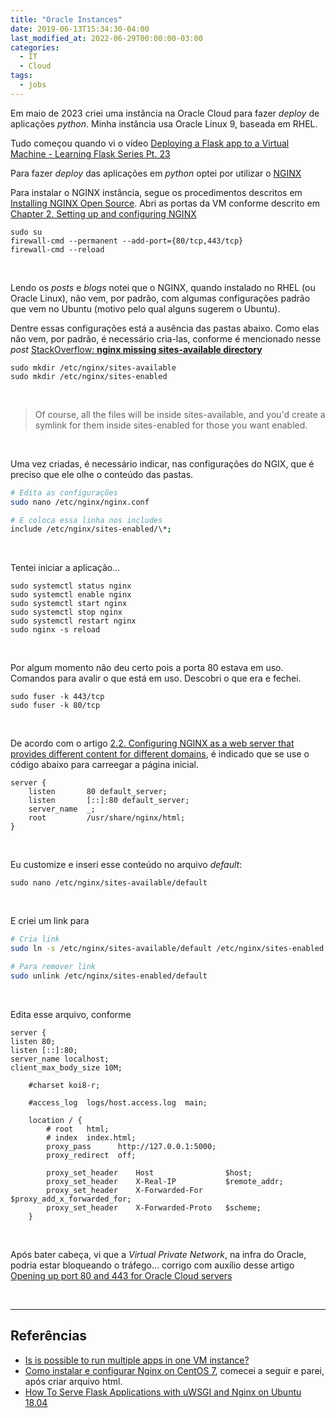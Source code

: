 ```yaml
---
title: "Oracle Instances"
date: 2019-06-13T15:34:30-04:00
last_modified_at: 2022-06-29T00:00:00-03:00
categories:
  - IT
  - Cloud
tags:
  - jobs
---
```


Em maio de 2023 criei uma instância na Oracle Cloud para fazer _deploy_ de aplicações _python_. Minha instância usa Oracle Linux 9, baseada em RHEL.

Tudo começou quando vi o vídeo [Deploying a Flask app to a Virtual Machine - Learning Flask Series Pt. 23](https://www.youtube.com/watch?v=a2g9pDleGQk)

Para fazer _deploy_ das aplicações em _python_ optei por utilizar o [NGINX](https://www.nginx.com/)

Para instalar o NGINX instância, segue os procedimentos descritos em [Installing NGINX Open Source](https://docs.nginx.com/nginx/admin-guide/installing-nginx/installing-nginx-open-source/). Abri as portas da VM conforme descrito em [Chapter 2. Setting up and configuring NGINX](https://access.redhat.com/documentation/pt-br/red_hat_enterprise_linux/9/html/deploying_web_servers_and_reverse_proxies/setting-up-and-configuring-nginx_deploying-web-servers-and-reverse-proxies)

```shell
sudo su
firewall-cmd --permanent --add-port={80/tcp,443/tcp}
firewall-cmd --reload
```

<br>

Lendo os _posts_ e _blogs_ notei que o NGINX, quando instalado no RHEL (ou Oracle Linux), não vem, por padrão, com algumas configurações padrão que vem no Ubuntu (motivo pelo qual alguns sugerem o Ubuntu).

Dentre essas configurações está a ausência das pastas abaixo. Como elas não vem, por padrão, é necessário cria-las, conforme é mencionado nesse _post_ [StackOverflow: **nginx missing sites-available directory**](https://stackoverflow.com/questions/17413526/nginx-missing-sites-available-directory)

```
sudo mkdir /etc/nginx/sites-available
sudo mkdir /etc/nginx/sites-enabled
```

<br>

> Of course, all the files will be inside sites-available, and you'd create a symlink for them inside sites-enabled for those you want enabled.

<br>

Uma vez criadas, é necessário indicar, nas configurações do NGIX, que é preciso que ele olhe o conteúdo das pastas.

```bash
# Edita as configurações
sudo nano /etc/nginx/nginx.conf

# E coloca essa linha nos includes
include /etc/nginx/sites-enabled/\*;
```

<br>

Tentei iniciar a aplicação...

```
sudo systemctl status nginx
sudo systemctl enable nginx
sudo systemctl start nginx
sudo systemctl stop nginx
sudo systemctl restart nginx
sudo nginx -s reload
```

<br>

Por algum momento não deu certo pois a porta 80 estava em uso. Comandos para avalir o que está em uso. Descobri o que era e fechei.

```
sudo fuser -k 443/tcp
sudo fuser -k 80/tcp
```

<br>

De acordo com o artigo [2.2. Configuring NGINX as a web server that provides different content for different domains](https://access.redhat.com/documentation/pt-br/red_hat_enterprise_linux/9/html/deploying_web_servers_and_reverse_proxies/setting-up-and-configuring-nginx_deploying-web-servers-and-reverse-proxies#configuring-nginx-as-a-web-server-that-provides-different-content-for-different-domains_setting-up-and-configuring-nginx), é indicado que se use o código abaixo para carreegar a página inicial.

```
server {
    listen       80 default_server;
    listen       [::]:80 default_server;
    server_name  _;
    root         /usr/share/nginx/html;
}
```

<br>

Eu customize e inseri esse conteúdo no arquivo _default_:

```
sudo nano /etc/nginx/sites-available/default
```

<br>

E criei um link para

```bash
# Cria link
sudo ln -s /etc/nginx/sites-available/default /etc/nginx/sites-enabled

# Para remover link
sudo unlink /etc/nginx/sites-enabled/default
```

<br>

Edita esse arquivo, conforme

```
server {
listen 80;
listen [::]:80;
server_name localhost;
client_max_body_size 10M;

    #charset koi8-r;

    #access_log  logs/host.access.log  main;

    location / {
        # root   html;
        # index  index.html;
        proxy_pass      http://127.0.0.1:5000;
        proxy_redirect  off;

        proxy_set_header    Host                $host;
        proxy_set_header    X-Real-IP           $remote_addr;
        proxy_set_header    X-Forwarded-For     $proxy_add_x_forwarded_for;
        proxy_set_header    X-Forwarded-Proto   $scheme;
    }
```

<br>

Após bater cabeça, vi que a _Virtual Private Network_, na infra do Oracle, podria estar bloqueando o tráfego... corrigo com auxílio desse artigo [Opening up port 80 and 443 for Oracle Cloud servers](https://cleavr.io/cleavr-slice/opening-port-80-and-443-for-oracle-servers)

<br>

---

## Referências

- [Is is possible to run multiple apps in one VM instance?](https://stackoverflow.com/questions/73388316/is-is-possible-to-run-multiple-apps-in-one-vm-instance)
- [Como instalar e configurar Nginx on CentOS 7](https://serverspace.io/pt/support/help/install-and-configure-nginx-on-centos-7/), comecei a seguir e parei, após criar arquivo html.
- [How To Serve Flask Applications with uWSGI and Nginx on Ubuntu 18.04](https://www.digitalocean.com/community/tutorials/how-to-serve-flask-applications-with-uswgi-and-nginx-on-ubuntu-18-04)
